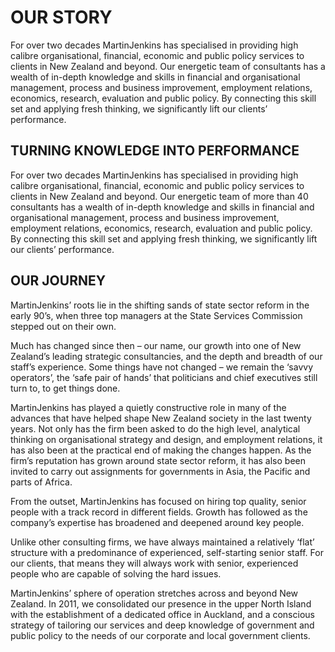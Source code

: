 # OUR STORY
For over two decades MartinJenkins has specialised in providing high calibre organisational, financial, economic and public policy services to clients in New Zealand and beyond. Our energetic team of consultants has a wealth of in-depth knowledge and skills in financial and organisational management, process and business improvement, employment relations, economics, research, evaluation and public policy. By connecting this skill set and applying fresh thinking, we significantly lift our clients’ performance.

## TURNING KNOWLEDGE INTO PERFORMANCE
For over two decades MartinJenkins has specialised in providing high calibre organisational, financial, economic and public policy services to clients in New Zealand and beyond. Our energetic team of more than 40 consultants has a wealth of in-depth knowledge and skills in financial and organisational management, process and business improvement, employment relations, economics, research, evaluation and public policy. By connecting this skill set and applying fresh thinking, we significantly lift our clients’ performance.

## OUR JOURNEY
MartinJenkins’ roots lie in the shifting sands of state sector reform in the early 90’s, when three top managers at the State Services Commission stepped out on their own.

Much has changed since then – our name, our growth into one of New Zealand’s leading strategic consultancies, and the depth and breadth of our staff’s experience. Some things have not changed – we remain the ‘savvy operators’, the ‘safe pair of hands’ that politicians and chief executives still turn to, to get things done.

MartinJenkins has played a quietly constructive role in many of the advances that have helped shape New Zealand society in the last twenty years. Not only has the firm been asked to do the high level, analytical thinking on organisational strategy and design, and employment relations, it has also been at the practical end of making the changes happen. As the firm’s reputation has grown around state sector reform, it has also been invited to carry out assignments for governments in Asia, the Pacific and parts of Africa.

From the outset, MartinJenkins has focused on hiring top quality, senior people with a track record in different fields. Growth has followed as the company’s expertise has broadened and deepened around key people.

Unlike other consulting firms, we have always maintained a relatively ‘flat’ structure with a predominance of experienced, self-starting senior staff. For our clients, that means they will always work with senior, experienced people who are capable of solving the hard issues.

MartinJenkins’ sphere of operation stretches across and beyond New Zealand. In 2011, we consolidated our presence in the upper North Island with the establishment of a dedicated office in Auckland, and a conscious strategy of tailoring our services and deep knowledge of government and public policy to the needs of our corporate and local government clients.
